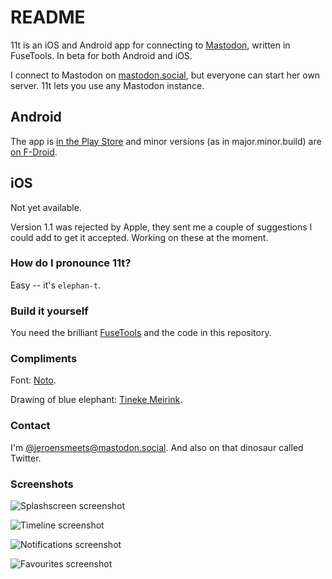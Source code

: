 # README #

11t is an iOS and Android app for connecting to [Mastodon](https://github.com/tootsuite/mastodon), written in FuseTools. In beta for both Android and iOS.

I connect to Mastodon on [mastodon.social](https://mastodon.social/), but everyone can start her own server. 11t lets you use any Mastodon instance.

## Android ##
The app is [in the Play Store](https://play.google.com/store/apps/details?id=com.jeroensmeets.mastodon) and minor versions (as in major.minor.build) are [on F-Droid](https://apt.izzysoft.de/fdroid/index/apk/com.jeroensmeets.mastodon).

## iOS ##
Not yet available.

Version 1.1 was rejected by Apple, they sent me a couple of suggestions I could add to get it accepted. Working on these at the moment.

### How do I pronounce 11t? ###

Easy -- it's `elephan-t`.

### Build it yourself ###

You need the brilliant [FuseTools](https://www.fusetools.com/) and the code in this repository.

### Compliments ###

Font: [Noto](https://www.google.com/get/noto/).

Drawing of blue elephant: [Tineke Meirink](https://www.tinekemeirink.nl/).

### Contact ###

I'm [@jeroensmeets@mastodon.social](https://mastodon.social/@jeroensmeets). And also on that dinosaur called Twitter.

### Screenshots ###

![Splashscreen screenshot](assets/images/appstore/screenshot_setinstance.png?raw=true "Select Mastodon instance")

![Timeline screenshot](assets/images/appstore/screenshot_timeline.png?raw=true "Timeline screenshot")

![Notifications screenshot](assets/images/appstore/screenshot_notifications.png?raw=true "Notifications screenshot")

![Favourites screenshot](assets/images/appstore/screenshot_favourites.png?raw=true "Favourites screenshot")